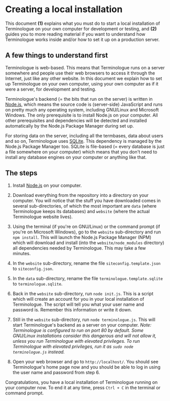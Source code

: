# Creating a local installation

This document **(1)** explains what you must do to start a local installation of Terminologue on your own computer for development or testing, and **(2)** guides you to more reading material if you want to understand how Terminologue works inside and/or how to set it up on a production server.

## A few things to understand first

Terminologue is web-based. This means that Terminologue runs on a server somewhere and people use their web browsers to access it through the Internet, just like any other website. In this document we explain how to set up Terminologue on your own computer, using your own computer as if it were a server, for development and testing.

Terminologue's backend (= the bits that run on the server) is written in [Node.js](https://nodejs.org/), which means the source code is (server-side) JavaScript and runs on pretty much any operating system, including GNU/Linux and Microsoft Windows. The only prerequisite is to install Node.js on your computer. All other prerequisites and dependencies will be detected and installed automatically by the Node.js Package Manager during set up.

For storing data on the server, including all the termbases, data about users and so on, Terminologue uses [SQLite](https://www.sqlite.org/). This dependency is managed by the Node.js Package Manager too. SQLite is file-based (= every database is just a file somewhere on your computer) which means that you don't need to install any database engines on your computer or anything like that.

## The steps

1. Install [Node.js](https://nodejs.org/) on your computer.

2. Download everything from the repository into a directory on your computer. You will notice that the stuff you have downloaded comes in several sub-directories, of which the most important are `data` (where Terminologue keeps its databases) and `website` (where the actual Terminologue website lives).

3. Using the terminal (if you're on GNU/Linux) or the command prompt (if you're on Microsoft Windows), go to the `website` sub-directory and run `npm install`. This will launch the Node.js Package Manager (NPM) which will download and install (into the `website/node_modules` directory) all dependencies needed by Terminologue. This may take a few minutes.

4. In the `website` sub-directory, rename the file `siteconfig.template.json` to `siteconfig.json`.

5. In the `data` sub-directory, rename the file `terminologue.template.sqlite` to `terminologue.sqlite`.

6. Back in the `website` sub-directory, run `node init.js`. This is a script which will create an account for you in your local installation of Terminologue. The script will tell you what your user name and password is. Remember this information or write it down.

7. Still in the `website` sub-directory, run `node terminologue.js`. This will start Terminologue's backend as a server on your computer. *Note: Terminologue is configured to run on port 80 by default. Some GNU/Linux installations consider this dangerous and will not allow it, unless you run Terminologue with elevated privileges. To run Terminologue with elevated privileges, run it as `sudo node terminologue.js` instead.*

8. Open your web browser and go to `http://localhost/`. You should see Terminologue's home page now and you should be able to log in using the user name and password from step 6.

Congratulations, you have a local installation of Terminologue running on your computer now. To end it at any time, press `Ctrl + C` in the terminal or command prompt.
